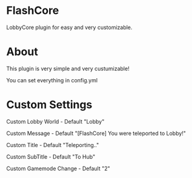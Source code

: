 # FlashCore
LobbyCore plugin for easy and very customizable.

# About
This plugin is very simple and very custumizable!

You can set everything in config.yml

# Custom Settings
Custom Lobby World - Default "Lobby"

Custom Message - Default "[FlashCore] You were teleported to Lobby!"

Custom Title - Default "Teleporting.."

Custom SubTitle - Default "To Hub"

Custom Gamemode Change - Default "2"
